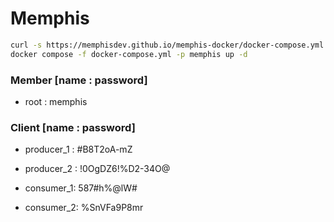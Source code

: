 # Memphis

```bash
curl -s https://memphisdev.github.io/memphis-docker/docker-compose.yml -o docker-compose.yml && \
docker compose -f docker-compose.yml -p memphis up -d
```

### Member [name : password]
- root : memphis

### Client [name : password]
- producer_1 : #B8T2oA-mZ

- producer_2 : !0OgDZ6!%D2-34O@

- consumer_1: 587#h%@lW#

- consumer_2: %SnVFa9P8mr